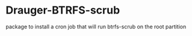 # Drauger-BTRFS-scrub
package to install a cron job that will run btrfs-scrub on the root partition
